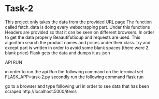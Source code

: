 # Task-2
This project only takes the data from the provided URL page
The function called fetch_data is doing every webscrapping part.
Under this functions Headers are provided so that it can be seen on different browsers.
In order to get the data properly BeaautifulSoup and requests are used.
This algorithm search the product names and prices under their class.
try and except part is written in order to avoid some blank spaces (there were 2 blank price)
Flask gets the data and dumps it as json

API RUN

ın order to run the api
Run the following command on the terminal 
set FLASK_APP=task-2.py
secondly run the following command
flask run

go to a browser and type following url in order to see data that has been scraped
http://localhost:5000/items

